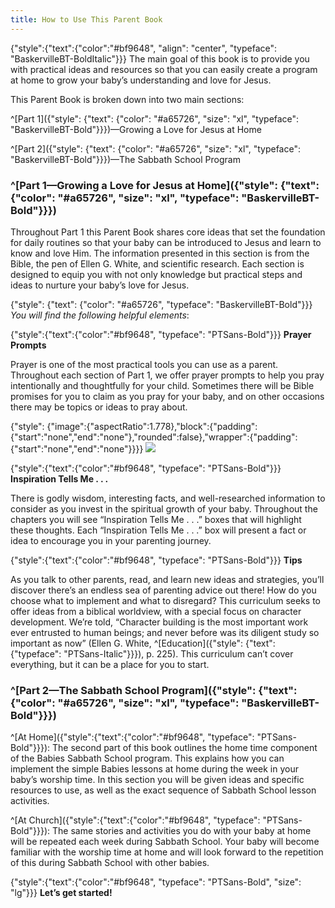 ```yaml
---
title: How to Use This Parent Book
---
```


{"style":{"text":{"color":"#bf9648", "align": "center", "typeface": "BaskervilleBT-BoldItalic"}}}
The main goal of this book is to provide you with practical ideas and resources so that you can easily create a program at home to grow your baby’s understanding and love for Jesus.

This Parent Book is broken down into two main sections:

^[Part 1]({"style": {"text": {"color": "#a65726", "size": "xl", "typeface": "BaskervilleBT-Bold"}}})—Growing a Love for Jesus at Home

^[Part 2]({"style": {"text": {"color": "#a65726", "size": "xl", "typeface": "BaskervilleBT-Bold"}}})—The Sabbath School Program

### ^[Part 1—Growing a Love for Jesus at Home]({"style": {"text": {"color": "#a65726", "size": "xl", "typeface": "BaskervilleBT-Bold"}}})

Throughout Part 1 this Parent Book shares core ideas that set the foundation for daily routines so that your baby can be introduced to Jesus and learn to know and love Him. The information presented in this section is from the Bible, the pen of Ellen G. White, and scientific research. Each section is designed to equip you with not only knowledge but practical steps and ideas to nurture your baby’s love for Jesus.

{"style": {"text": {"color": "#a65726", "typeface": "BaskervilleBT-Bold"}}}
_You will find the following helpful elements_:

{"style":{"text":{"color":"#bf9648", "typeface": "PTSans-Bold"}}}
**Prayer Prompts**

Prayer is one of the most practical tools you can use as a parent. Throughout each section of Part 1, we offer prayer prompts to help you pray intentionally and thoughtfully for your child. Sometimes there will be Bible promises for you to claim as you pray for your baby, and on other occasions there may be topics or ideas to pray about.

{"style": {"image":{"aspectRatio":1.778},"block":{"padding":{"start":"none","end":"none"},"rounded":false},"wrapper":{"padding":{"start":"none","end":"none"}}}}
![](https://sabbath-school-resources-assets.adventech.io/en/aij/2025-00-bb-pb/03-how-to-use-this-parent-book/mushroom.png)

{"style":{"text":{"color":"#bf9648", "typeface": "PTSans-Bold"}}}
**Inspiration Tells Me . . .**

There is godly wisdom, interesting facts, and well-researched information to consider as you invest in the spiritual growth of your baby. Throughout the chapters you will see “Inspiration Tells Me . . .” boxes that will highlight these thoughts. Each “Inspiration Tells Me . . .” box will present a fact or idea to encourage you in your parenting journey.

{"style":{"text":{"color":"#bf9648", "typeface": "PTSans-Bold"}}}
**Tips**

As you talk to other parents, read, and learn new ideas and strategies, you’ll discover there’s an endless sea of parenting advice out there! How do you choose what to implement and what to disregard? This curriculum seeks to offer ideas from a biblical worldview, with a special focus on character development. We’re told, “Character building is the most important work ever entrusted to human beings; and never before was its diligent study so important as now” (Ellen G. White, ^[Education]({"style": {"text": {"typeface": "PTSans-Italic"}}}), p. 225). This curriculum can’t cover everything, but it can be a place for you to start.

### ^[Part 2—The Sabbath School Program]({"style": {"text": {"color": "#a65726", "size": "xl", "typeface": "BaskervilleBT-Bold"}}})

^[At Home]({"style":{"text":{"color":"#bf9648", "typeface": "PTSans-Bold"}}}): The second part of this book outlines the home time component of the Babies Sabbath School program. This explains how you can implement the simple Babies lessons at home during the week in your baby’s worship time. In this section you will be given ideas and specific resources to use, as well as the exact sequence of Sabbath School lesson activities.

^[At Church]({"style":{"text":{"color":"#bf9648", "typeface": "PTSans-Bold"}}}): The same stories and activities you do with your baby at home will be repeated each week during Sabbath School. Your baby will become familiar with the worship time at home and will look forward to the repetition of this during Sabbath School with other babies.

{"style":{"text":{"color":"#bf9648", "typeface": "PTSans-Bold", "size": "lg"}}}
**Let’s get started!**
